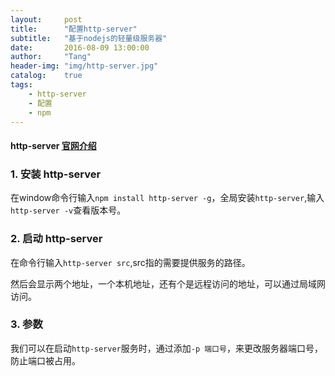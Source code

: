 ```yaml
---
layout:     post
title:      "配置http-server"
subtitle:   "基于nodejs的轻量级服务器"
date:       2016-08-09 13:00:00
author:     "Tang"
header-img: "img/http-server.jpg"
catalog:    true
tags:
    - http-server
    - 配置
    - npm
---
```


#### http-server [官网介绍](https://www.npmjs.com/package/http-server)

### 1. 安装 http-server

在window命令行输入`npm install http-server -g`，全局安装`http-server`,输入`http-server -v`查看版本号。

### 2. 启动 http-server

在命令行输入`http-server src`,src指的需要提供服务的路径。

然后会显示两个地址，一个本机地址，还有个是远程访问的地址，可以通过局域网访问。

### 3. 参数

我们可以在启动`http-server`服务时，通过添加`-p 端口号`，来更改服务器端口号，防止端口被占用。
